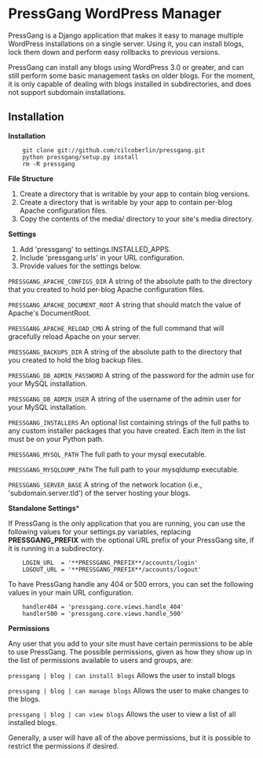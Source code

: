 PressGang WordPress Manager
===========================

PressGang is a Django application that makes it easy to manage multiple
WordPress installations on a single server.  Using it, you can install blogs,
lock them down and perform easy rollbacks to previous versions.

PressGang can install any blogs using WordPress 3.0 or greater, and can still
perform some basic management tasks on older blogs.  For the moment, it is only
capable of dealing with blogs installed in subdirectories, and does not support
subdomain installations.

Installation
------------

**Installation**

        git clone git://github.com/cilcoberlin/pressgang.git
        python pressgang/setup.py install
        rm -R pressgang

**File Structure**

1. Create a directory that is writable by your app to contain blog versions.
2. Create a directory that is writable by your app to contain per-blog Apache configuration files.
3. Copy the contents of the media/ directory to your site's media directory.

**Settings**

1. Add 'pressgang' to settings.INSTALLED_APPS.
2. Include 'pressgang.urls' in your URL configuration.
3. Provide values for the settings below.

`PRESSGANG_APACHE_CONFIGS_DIR`
A string of the absolute path to the directory that you created to hold per-blog Apache configuration files.

`PRESSGANG_APACHE_DOCUMENT_ROOT`
A string that should match the value of Apache's DocumentRoot.

`PRESSGANG_APACHE_RELOAD_CMD`
A string of the full command that will gracefully reload Apache on your server.

`PRESSGANG_BACKUPS_DIR`
A string of the absolute path to the directory that you created to hold the blog backup files.

`PRESSGANG_DB_ADMIN_PASSWORD`
A string of the password for the admin use for your MySQL installation.

`PRESSGANG_DB_ADMIN_USER`
A string of the username of the admin user for your MySQL installation.

`PRESSGANG_INSTALLERS`
An optional list containing strings of the full paths to any custom installer
packages that you have created.  Each item in the list must be on your Python path.

`PRESSGANG_MYSQL_PATH`
The full path to your mysql executable.

`PRESSGANG_MYSQLDUMP_PATH`
The full path to your mysqldump executable.

`PRESSGANG_SERVER_BASE`
A string of the network location (i.e., 'subdomain.server.tld') of the server hosting your blogs.

**Standalone Settings***

If PressGang is the only application that you are running, you can use the following
values for your settings.py variables, replacing **PRESSGANG_PREFIX** with the optional
URL prefix of your PressGang site, if it is running in a subdirectory.

        LOGIN_URL  = '**PRESSGANG_PREFIX**/accounts/login'
        LOGOUT_URL = '**PRESSGANG_PREFIX**/accounts/logout'

To have PressGang handle any 404 or 500 errors, you can set the following values
in your main URL configuration.

        handler404 = 'pressgang.core.views.handle_404'
        handler500 = 'pressgang.core.views.handle_500'

**Permissions**

Any user that you add to your site must have certain permissions to be able
to use PressGang.  The possible permissions, given as how they show up in the
list of permissions available to users and groups, are:

`pressgang | blog | can install blogs`
Allows the user to install blogs

`pressgang | blog | can manage blogs`
Allows the user to make changes to the blogs.

`pressgang | blog | can view blogs`
Allows the user to view a list of all installed blogs.

Generally, a user will have all of the above permissions, but it is possible to
restrict the permissions if desired.
